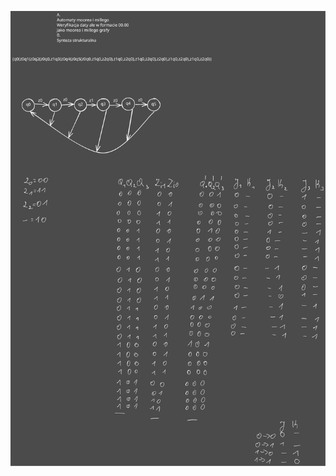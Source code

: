 ![](Notatki/Semestr%203/Logika%20układów%20cyfrowych/Labolatoria/Labolatoria%204/Drawing%202023-11-19%2015.25.07.excalidraw.svg)